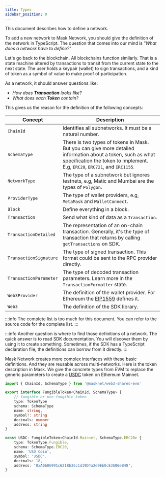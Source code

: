 ```yaml
---
title: Types
sidebar_position: 0
---
```


This document describes how to define a network.

To add a new network to Mask Network, you should give the definition of the network in TypeScript. The question that comes into our mind is _"What does a network have to define?"_ 

Let's go back to the blockchain. All blockchains function similarly. That is a state machine altered by transactions to transit from the current state to the next state. The user holds a keypair (wallet) to sign transactions, and a kind of token as a symbol of value to make proof of participation.

As a network, it should answer questions like:

+ _How does **Transaction** looks like?_
+ _What does each **Token** contain?_

This gives us the reason for the definition of the following concepts:

| Concept | Description |
| ------- | ----------- |
| `ChainId` | Identifies all subnetworks. It must be a natural number. |
| `SchemaType` | There is two types of tokens in Mask. But you can give more detailed information about a token, such as what specification the token to implement. E.g, `ERC20`, `ERC721`, and `ERC1155`. |
| `NetworkType` | The type of a subnetwork but ignores testnets, e.g, Matic and Mumbai are the types of `Polygon`. |
| `ProviderType` | The type of wallet providers, e.g, `MetaMask` and `WalletConnect`. |
| `Block` | Define everything in a block. |
| `Transaction` | Send what kind of data as a `Transaction`. |
| `TransactionDetailed` | The representation of an on-chain transaction. Generally, it's the type of transaction that returns by calling `getTransactions` on SDK. |
| `TransactionSignature` | The type of signed transaction. This format could be sent to the RPC provider directly. |
| `TransactionParameter` | The type of decoded transaction parameters. Learn more in the `TransactionFormatter` state. |
| `Web3Provider` | The definition of the wallet provider. For Ethereum the [EIP1559](https://eips.ethereum.org/EIPS/eip-1193) defines it. |
| `Web3` | The definition of the SDK library. |

:::info
The complete list is too much for this document. You can refer to the source code for the complete list.
:::

:::info
Another question is where to find those definitions of a network. The quick answer is to read SDK documentation. You will discover them by using it to create something. Sometimes, if the SDK has a TypeScript declaration file, the definitions can borrow from it directly.
:::

Mask Network creates more complex interfaces with these basic definitions. And they are reusable across multi-networks. Here is the token description in Mask. We give the concrete types from EVM to replace the generic parameters to create a [USDC](https://etherscan.io/token/0xa0b86991c6218b36c1d19d4a2e9eb0ce3606eb48) token on Ethereum Mainnet.

```ts
import { ChainId, SchemaType } from '@masknet/web3-shared-evm'

export interface FungibleToken<ChainId, SchemaType> {
    // fungible or non-fungible token
    type: TokenType
    schema: SchemaType
    name: string,
    symbol?: string
    decimals: number
    address: string
}

const USDC: FungibleToken<ChainId.Mainnet, SchemaType.ERC20> {
    type: TokenType.Fungible,
    schema: SchemaType.ERC20,
    name: 'USD Coin',
    symbol: 'USDC',
    decimals: 18,
    address: '0xA0b86991c6218b36c1d19D4a2e9Eb0cE3606eB48',
}
```

